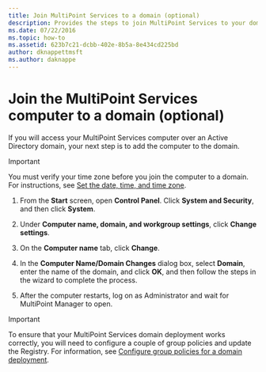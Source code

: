 ```yaml
---
title: Join MultiPoint Services to a domain (optional)
description: Provides the steps to join MultiPoint Services to your domain
ms.date: 07/22/2016
ms.topic: how-to
ms.assetid: 623b7c21-dcbb-402e-8b5a-8e434cd225bd
author: dknappettmsft
ms.author: daknappe
---
```

# Join the MultiPoint Services computer to a domain (optional)
If you will access your MultiPoint Services computer over an Active Directory domain, your next step is to add the computer to the domain.

> [!IMPORTANT]
> You must verify your time zone before you join the computer to a domain. For instructions, see [Set the date, time, and time zone](./set-the-date-time.md).

1.  From the **Start** screen, open **Control Panel**. Click **System and Security**, and then click **System**.

2.  Under **Computer name, domain, and workgroup settings**, click **Change settings**.

3.  On the **Computer name** tab, click **Change**.

4.  In the **Computer Name/Domain Changes** dialog box, select **Domain**, enter the name of the domain, and click **OK**, and then follow the steps in the wizard to complete the process.

5.  After the computer restarts, log on as Administrator and wait for MultiPoint Manager to open.

> [!IMPORTANT]
> To ensure that your MultiPoint Services domain deployment works correctly, you will need to configure a couple of group policies and update the Registry. For information, see [Configure group policies for a domain deployment](/previous-versions/windows/it-pro/windows-server-2012-R2-and-2012/dn265982(v=ws.11)).
